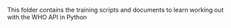 This folder contains the training scripts and documents to learn working out with the WHO API in Python 
